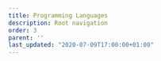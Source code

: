 ```yaml
---
title: Programming Languages
description: Root navigation
order: 3
parent: ''
last_updated: "2020-07-09T17:00:00+01:00"
---
```

